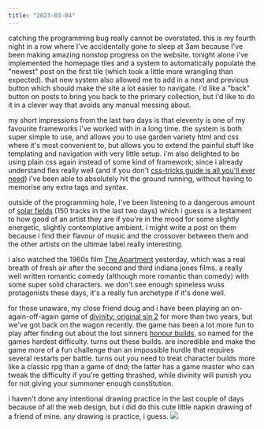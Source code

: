 ```yaml
---
title: "2023-03-04"
---
```

catching the programming bug really cannot be overstated. this is my fourth night in a row where I've accidentally gone to sleep at 3am because I've been making amazing nonstop progress on the website. tonight alone i've implemented the homepage tiles and a system to automatically populate the "newest" post on the first tile (which took a little more wrangling than expected). that new system also allowed me to add in a next and previous button which should make the site a lot easier to navigate. i'd like a "back" button on posts to bring you back to the primary collection, but i'd like to do it in a clever way that avoids any manual messing about.

my short impressions from the last two days is that eleventy is one of my favourite frameworks i've worked with in a long time. the system is both super simple to use, and allows you to use garden variety html and css where it's most convenient to, but allows you to extend the painful stuff like templating and navigation with very little setup. i'm also delighted to be using plain css again instead of some kind of framework; since i already understand flex really well (and if you don't [css-tricks guide is all you'll ever need](https://css-tricks.com/snippets/css/a-guide-to-flexbox/)) i've been able to absolutely hit the ground running, without having to memorise any extra tags and syntax.

outside of the programming hole, I've been listening to a dangerous amount of [solar fields](https://open.spotify.com/artist/7GyhmlEy51sGUE09A5AWzc) (150 tracks in the last two days) which i guess is a testament to how good of an artist they are if you're in the mood for some slightly energetic, slightly contemplative ambient. i might write a post on them because i find their flavour of music and the crossover between them and the other artists on the ultimae label really interesting.

i also watched the 1960s film [The Apartment](https://letterboxd.com/film/the-apartment/) yesterday, which was a real breath of fresh air after the second and third indiana jones films. a really well written romantic comedy (although more romantic than comedy) with some super solid characters. we don't see enough spineless wuss protagonists these days, it's a really fun archetype if it's done well.

for those unaware, my close friend doug and i have been playing an on-again-off-again game of [divinity: original sin 2](https://store.steampowered.com/app/435150/Divinity_Original_Sin_2__Definitive_Edition/) for more than two years, but we've got back on the wagon recently. the game has been a lot more fun to play after finding out about the lost sinners [honour builds](https://steamcommunity.com/id/teesinz/myworkshopfiles/?section=guides&appid=435150), so named for the games hardest difficulty. turns out these builds. are incredible and make the game more of a fun challenge than an impossible hurdle that requires several restarts per battle. turns out you need to treat character builds more like a classic rpg than a game of dnd; the latter has a game master who can tweak the difficulty if you're getting thrashed, while divinity will punish you for not giving your summoner enough constitution.

i haven't done any intentional drawing practice in the last couple of days because of all the web design, but i did do this cute little napkin drawing of a friend of mine. any drawing is practice, i guess. ![](/_assets/img/evil_ben.jpg)